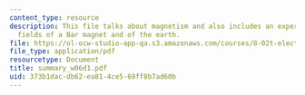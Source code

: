 ```yaml
---
content_type: resource
description: This file talks about magnetism and also includes an experiment of magnetic
  fields of a Bar magnet and of the earth.
file: https://ol-ocw-studio-app-qa.s3.amazonaws.com/courses/8-02t-electricity-and-magnetism-spring-2005/373b1dacdb62ea814ce569ff8b7ad60b_summary_w06d1.pdf
file_type: application/pdf
resourcetype: Document
title: summary_w06d1.pdf
uid: 373b1dac-db62-ea81-4ce5-69ff8b7ad60b
---
```

